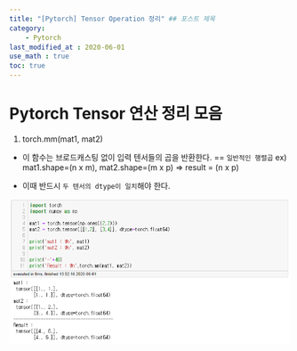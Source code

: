 ```yaml
---
title: "[Pytorch] Tensor Operation 정리" ## 포스트 제목
category:       
    - Pytorch
last_modified_at : 2020-06-01
use_math : true
toc: true
---
```


# Pytorch Tensor 연산 정리 모음

1. torch.mm(mat1, mat2)
- 이 함수는 브로드캐스팅 없이 입력 텐서들의 곱을 반환한다. == `일반적인 행렬곱`
ex) mat1.shape=(n x m), mat2.shape=(m x p) => result = (n x p)

- 이때 반드시 `두 텐서의 dtype이 일치`해야 한다.

![op01](/assets/images/custom/2020-06-01-torch_op01.PNG)
